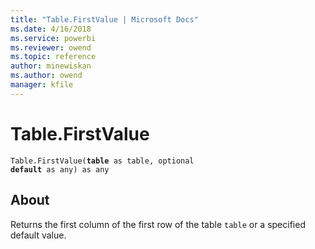 ```yaml
---
title: "Table.FirstValue | Microsoft Docs"
ms.date: 4/16/2018
ms.service: powerbi
ms.reviewer: owend
ms.topic: reference
author: minewiskan
ms.author: owend
manager: kfile
---
```

# Table.FirstValue
<code>Table.FirstValue(**table** as table, optional **default** as any) as any</code>
## About
Returns the first column of the first row of the table <code>table</code> or a specified default value.

